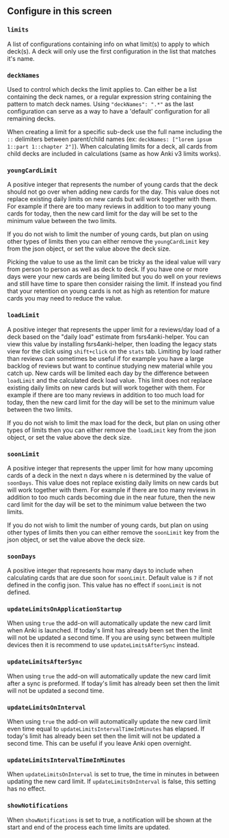 ## Configure in this screen

### `limits`

A list of configurations containing info on what limit(s) to apply to which deck(s). A deck will only use the first configuration in the list that matches it's name.

### `deckNames`

Used to control which decks the limit applies to. Can either be a list containing the deck names, or a regular expression string containing the pattern to match deck names. Using `"deckNames": ".*"` as the last configuration can serve as a way to have a 'default' configuration for all remaining decks.

When creating a limit for a specific sub-deck use the full name including the `::` delimiters between parent/child names (ex: `deckNames: ["lorem ipsum 1::part 1::chapter 2"]`). When calculating limits for a deck, all cards from child decks are included in calculations (same as how Anki v3 limits works).

### `youngCardLimit`

A positive integer that represents the number of young cards that the deck should not go over when adding new cards for the day. This value does not replace existing daily limits on new cards but will work together with them. For example if there are too many reviews in addition to too many young cards for today, then the new card limit for the day will be set to the minimum value between the two limits.

If you do not wish to limit the number of young cards, but plan on using other types of limits then you can either remove the `youngCardLimit` key from the json object, or set the value above the deck size.

Picking the value to use as the limit can be tricky as the ideal value will vary from person to person as well as deck to deck. If you have one or more days were your new cards are being limited but you do well on your reviews and still have time to spare then consider raising the limit. If instead you find that your retention on young cards is not as high as retention for mature cards you may need to reduce the value.

### `loadLimit`

A positive integer that represents the upper limit for a reviews/day load of a deck based on the "daily load" estimate from fsrs4anki-helper. You can view this value by installing fsrs4anki-helper, then loading the legacy stats view for the click using `shift+click` on the `stats` tab. Limiting by load rather than reviews can sometimes be useful if for example you have a large backlog of reviews but want to continue studying new material while you catch up. New cards will be limited each day by the difference between `loadLimit` and the calculated deck load value. This limit does not replace existing daily limits on new cards but will work together with them. For example if there are too many reviews in addition to too much load for today, then the new card limit for the day will be set to the minimum value between the two limits.

If you do not wish to limit the max load for the deck, but plan on using other types of limits then you can either remove the `loadLimit` key from the json object, or set the value above the deck size.

### `soonLimit`

A positive integer that represents the upper limit for how many upcoming cards of a deck in the next n days where n is determined by the value of `soonDays`. This value does not replace existing daily limits on new cards but will work together with them. For example if there are too many reviews in addition to too much cards becoming due in the near future, then the new card limit for the day will be set to the minimum value between the two limits.

If you do not wish to limit the number of young cards, but plan on using other types of limits then you can either remove the `soonLimit` key from the json object, or set the value above the deck size.

### `soonDays`

A positive integer that represents how many days to include when calculating cards that are due soon for `soonLimit`. Default value is `7` if not defined in the config json. This value has no effect if `soonLimit` is not defined.

### `updateLimitsOnApplicationStartup`

When using `true` the add-on will automatically update the new card limit when Anki is launched. If today's limit has already been set then the limit will not be updated a second time. If you are using sync between multiple devices then it is recommend to use `updateLimitsAfterSync` instead.

### `updateLimitsAfterSync`

When using `true` the add-on will automatically update the new card limit after a sync is preformed. If today's limit has already been set then the limit will not be updated a second time.

### `updateLimitsOnInterval`

When using `true` the add-on will automatically update the new card limit even time equal to `updateLimitsIntervalTimeInMinutes` has elapsed. If today's limit has already been set then the limit will not be updated a second time. This can be useful if you leave Anki open overnight.

### `updateLimitsIntervalTimeInMinutes`

When `updateLimitsOnInterval` is set to true, the time in minutes in between updating the new card limit. If `updateLimitsOnInterval` is false, this setting has no effect.

### `showNotifications`

When `showNotifications` is set to true, a notification will be shown at the start and end of the process each time limits are updated.
